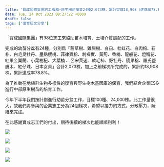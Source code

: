 ```yaml
---
title: '寶成國際集團志工服務—原生樹苗培育24種2,073株，累計完成18,908（達成率78.8%）》2023/10/24'
date: Tue, 24 Oct 2023 08:27:22 +0000
draft: false
tags: ['復育短文分享']
---
```


「寶成國際集團」有98位志工來協助苗木培育、土壤介質調配的工作。

完成的幼苗分盆有24種，分別爲「茜草樹、雞屎樹、白臼、杜虹花、白肉榕、石朴、白毛臭牡丹、墨點櫻桃、菲律賓榕、刺裸實、黃荊、香楠、龍船花、燈稱花、紅果金粟蘭、小葉樹杞、大葉楠 、呂宋莢迷、軟毛柿、野牡丹、稜果榕、羅氏鹽膚木、紅仔珠、日本女貞」合計2,073株，加上之前梯次所完成的，累計約18,908株，累計達成率78.8%。

為了推動在地植群生物多樣性的復育與野生樹木基因庫的保育，我們結合企業ESG進行中部原生樹苗的培育工作。

今年下半年我們按計劃進行幼苗分盆工作，目標100種、24,000株。此工作量很大，故我們將參與的企業志工分為24個梯次，希望以接力的方式，分散壓力，陸續來完成。

在此感謝寶成志工們的付出，期待後續的梯次也能順順利利！

![](https://www.reforestation.tw/wp-content/uploads/2023/11/1024寶成4-1024x768.jpg)

![](https://www.reforestation.tw/wp-content/uploads/2023/11/1024寶成3-1024x768.jpg)

![](https://www.reforestation.tw/wp-content/uploads/2023/11/1024寶成2-1024x768.jpg)

![](https://www.reforestation.tw/wp-content/uploads/2023/11/1024寶成-1024x768.jpg)